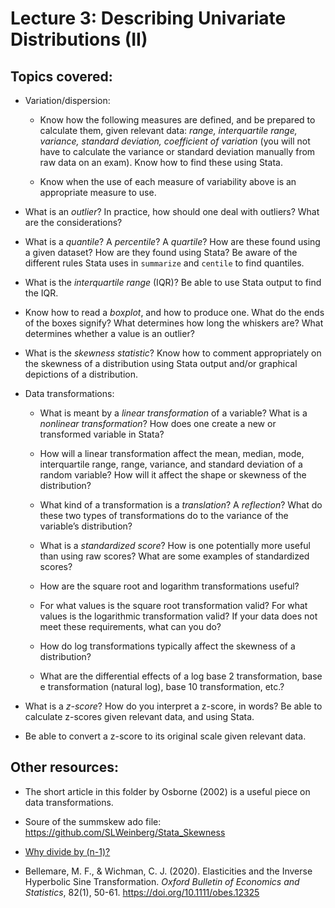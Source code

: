 # Lecture 3: Describing Univariate Distributions (II)

## Topics covered:

* Variation/dispersion:

	* Know how the following measures are defined, and be prepared to calculate them, given relevant data: <em>range, interquartile range, variance, standard deviation, coefficient of variation</em> (you will not have to calculate the variance or standard deviation manually from raw data on an exam). Know how to find these using Stata.

	* Know when the use of each measure of variability above is an appropriate measure to use. 

* What is an <em>outlier</em>? In practice, how should one deal with outliers? What are the considerations?

* What is a <em>quantile</em>? A <em>percentile</em>? A <em>quartile</em>? How are these found using a given dataset? How are they found using Stata? Be aware of the different rules Stata uses in `summarize` and `centile` to find quantiles.

* What is the <em>interquartile range</em> (IQR)? Be able to use Stata output to find the IQR. 

* Know how to read a <em>boxplot</em>, and how to produce one. What do the ends of the boxes signify? What determines how long the whiskers are? What determines whether a value is an outlier?

* What is the <em>skewness statistic</em>?  Know how to comment appropriately on the skewness of a distribution using Stata output and/or graphical depictions of a distribution.

* Data transformations:

	* What is meant by a <em>linear transformation</em> of a variable? What is a <em>nonlinear transformation</em>? How does one create a new or transformed variable in Stata?

	* How will a linear transformation affect the mean, median, mode, interquartile range, range, variance, and standard deviation of a random variable?  How will it affect the shape or skewness of the distribution?

	* What kind of a transformation is a <em>translation</em>? A <em>reflection</em>? What do these two types of transformations do to the variance of the variable’s distribution?

	* What is a <em>standardized score</em>? How is one potentially more useful than using raw scores? What are some examples of standardized scores?

	* How are the square root and logarithm transformations useful?

	* For what values is the square root transformation valid? For what values is the logarithmic transformation valid? If your data does not meet these requirements, what can you do?
	
	* How do log transformations typically affect the skewness of a distribution?

	* What are the differential effects of a log base 2 transformation, base e transformation (natural log), base 10 transformation, etc.?

* What is a <em>z-score</em>?  How do you interpret a z-score, in words? Be able to calculate z-scores given relevant data, and using Stata.

* Be able to convert a z-score to its original scale given relevant data.

## Other resources:

* The short article in this folder by Osborne (2002) is a useful piece on data transformations.

* Soure of the summskew ado file: https://github.com/SLWeinberg/Stata_Skewness

* [Why divide by (n-1)?](https://towardsdatascience.com/why-sample-variance-is-divided-by-n-1-89821b83ef6d)

* Bellemare, M. F., & Wichman, C. J. (2020). Elasticities and the Inverse Hyperbolic Sine Transformation. *Oxford Bulletin of Economics and Statistics*, 82(1), 50-61. https://doi.org/10.1111/obes.12325

